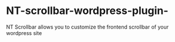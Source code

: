 # NT-scrollbar-wordpress-plugin-
NT Scrollbar allows you to customize the frontend scrollbar of your wordpress site
